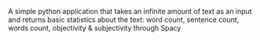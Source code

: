 A simple python application that takes an infinite amount of text as an input and returns basic statistics about the text: word count, sentence count, words count, objectivity & subjectivity through Spacy
